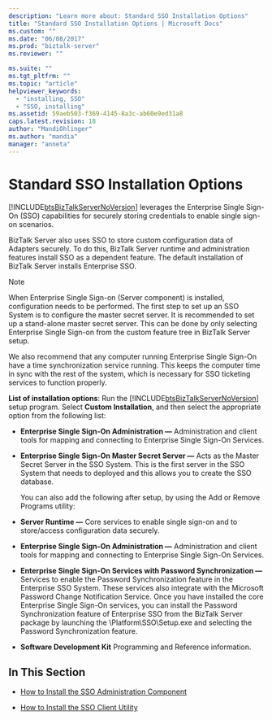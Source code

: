```yaml
---
description: "Learn more about: Standard SSO Installation Options"
title: "Standard SSO Installation Options | Microsoft Docs"
ms.custom: ""
ms.date: "06/08/2017"
ms.prod: "biztalk-server"
ms.reviewer: ""

ms.suite: ""
ms.tgt_pltfrm: ""
ms.topic: "article"
helpviewer_keywords: 
  - "installing, SSO"
  - "SSO, installing"
ms.assetid: 59aeb503-f369-4145-8a3c-ab60e9ed31a8
caps.latest.revision: 18
author: "MandiOhlinger"
ms.author: "mandia"
manager: "anneta"
---
```

# Standard SSO Installation Options
[!INCLUDE[btsBizTalkServerNoVersion](../includes/btsbiztalkservernoversion-md.md)] leverages the Enterprise Single Sign-On (SSO) capabilities for securely storing credentials to enable single sign-on scenarios.  
  
 BizTalk Server also uses SSO to store custom configuration data of Adapters securely. To do this, BizTalk Server runtime and administration features install SSO as a dependent feature. The default installation of BizTalk Server installs Enterprise SSO.  
  
> [!NOTE]
>  When Enterprise Single Sign-on (Server component) is installed, configuration needs to be performed. The first step to set up an SSO System is to configure the master secret server. It is recommended to set up a stand-alone master secret server. This can be done by only selecting Enterprise Single Sign-on from the custom feature tree in BizTalk Server setup.  
>   
>  We also recommend that any computer running Enterprise Single Sign-On have a time synchronization service running. This keeps the computer time in sync with the rest of the system, which is necessary for SSO ticketing services to function properly.  
  
 **List of installation options**: Run the [!INCLUDE[btsBizTalkServerNoVersion](../includes/btsbiztalkservernoversion-md.md)] setup program. Select **Custom Installation**, and then select the appropriate option from the following list:  
  
- **Enterprise Single Sign-On Administration ―** Administration and client tools for mapping and connecting to Enterprise Single Sign-On Services.  
  
- **Enterprise Single Sign-On Master Secret Server ―** Acts as the Master Secret Server in the SSO System. This is the first server in the SSO System that needs to deployed and this allows you to create the SSO database.  
  
  You can also add the following after setup, by using the Add or Remove Programs utility:  
  
- **Server Runtime ―** Core services to enable single sign-on and to store/access configuration data securely.  
  
- **Enterprise Single Sign-On Administration ―** Administration and client tools for mapping and connecting to Enterprise Single Sign-On Services.  
  
- **Enterprise Single Sign-On Services with Password Synchronization ―** Services to enable the Password Synchronization feature in the Enterprise SSO System. These services also integrate with the Microsoft Password Change Notification Service. Once you have installed the core Enterprise Single Sign-On services, you can install the Password Synchronization feature of Enterprise SSO from the BizTalk Server package by launching the \Platform\SSO\Setup.exe and selecting the Password Synchronization feature.  
  
- **Software Development Kit** Programming and Reference information.  
  
## In This Section  
  
-   [How to Install the SSO Administration Component](../core/how-to-install-the-sso-administration-component.md)  
  
-   [How to Install the SSO Client Utility](../core/how-to-install-the-sso-client-utility.md)

